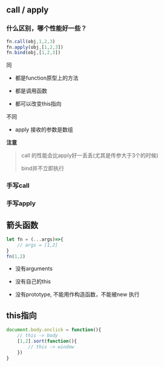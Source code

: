 ## call / apply 

### 什么区别，哪个性能好一些？

```js
fn.call(obj,1,2,3)
fn.apply(obj,[1,2,3])
fn.bind(obj,[1,2,3])
```

同

- 都是function原型上的方法

- 都是调用函数

- 都可以改变this指向

 不同

- apply 接收的参数是数组

**注意**

> call 的性能会比apply好一丢丢(尤其是传参大于3个的时候)
>
> bind并不立即执行

### 手写call

### 手写apply



## 箭头函数

```js
let fn = (...args)=>{
	// args = [1,2]
}
fn(1,2)
```

- 没有arguments

- 没有自己的this

- 没有prototype, 不能用作构造函数，不能被new 执行

  

## this指向

```js
document.body.onclick = function(){
    // this -> body
    [1,2].sort(function(){
        // this -> window
    })
}
```

